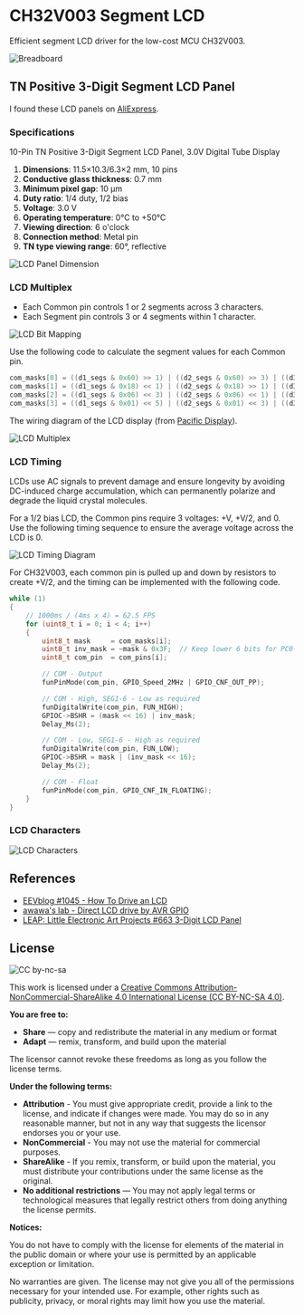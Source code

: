 # CH32V003 Segment LCD

Efficient segment LCD driver for the low-cost MCU CH32V003.

![Breadboard](./Images/CH32V003%20Segment%20LCD%20-%20Breadboard.jpeg)

## TN Positive 3-Digit Segment LCD Panel

I found these LCD panels on [AliExpress](https://www.aliexpress.com/item/1005005697772193.html).

### Specifications

10-Pin TN Positive 3-Digit Segment LCD Panel, 3.0V Digital Tube Display

1. **Dimensions**: 11.5×10.3/6.3×2 mm, 10 pins
2. **Conductive glass thickness**: 0.7 mm
3. **Minimum pixel gap**: 10 μm
4. **Duty ratio**: 1/4 duty, 1/2 bias
5. **Voltage**: 3.0 V
6. **Operating temperature**: 0°C to +50°C
7. **Viewing direction**: 6 o'clock
8. **Connection method**: Metal pin
9. **TN type viewing range**: 60°, reflective

![LCD Panel Dimension](./Images/LCD%20Panel%20Dimension.png)

### LCD Multiplex

- Each Common pin controls 1 or 2 segments across 3 characters.
- Each Segment pin controls 3 or 4 segments within 1 character.

![LCD Bit Mapping](./Images/LCD%20Bit%20Mapping.png)

Use the following code to calculate the segment values for each Common pin.

```C
com_masks[0] = ((d1_segs & 0x60) >> 1) | ((d2_segs & 0x60) >> 3) | ((d3_segs & 0x60) >> 5);
com_masks[1] = ((d1_segs & 0x18) << 1) | ((d2_segs & 0x18) >> 1) | ((d3_segs & 0x18) >> 3);
com_masks[2] = ((d1_segs & 0x06) << 3) | ((d2_segs & 0x06) << 1) | ((d3_segs & 0x06) >> 1);
com_masks[3] = ((d1_segs & 0x01) << 5) | ((d2_segs & 0x01) << 3) | ((d3_segs & 0x01) << 1);
```

The wiring diagram of the LCD display (from [Pacific Display](https://www.pacificdisplay.com/lcd_multiplex_drive.htm)).

![LCD Multiplex](./Images/Pacific%20Display%20LCD%20Multiplex.gif)

### LCD Timing

LCDs use AC signals to prevent damage and ensure longevity by avoiding DC-induced charge accumulation, which can permanently polarize and degrade the liquid crystal molecules.

For a 1/2 bias LCD, the Common pins require 3 voltages: +V, +V/2, and 0. Use the following timing sequence to ensure the average voltage across the LCD is 0.

![LCD Timing Diagram](./Charts/LCD%20Timing%20Diagram.png)

For CH32V003, each common pin is pulled up and down by resistors to create +V/2, and the timing can be implemented with the following code.

```C
while (1)
{
    // 1000ms / (4ms x 4) = 62.5 FPS
    for (uint8_t i = 0; i < 4; i++)
    {
        uint8_t mask     = com_masks[i];
        uint8_t inv_mask = ~mask & 0x3F;  // Keep lower 6 bits for PC0-PC5
        uint8_t com_pin  = com_pins[i];

        // COM - Output
        funPinMode(com_pin, GPIO_Speed_2MHz | GPIO_CNF_OUT_PP);

        // COM - High, SEG1-6 - Low as required
        funDigitalWrite(com_pin, FUN_HIGH);
        GPIOC->BSHR = (mask << 16) | inv_mask;
        Delay_Ms(2);

        // COM - Low, SEG1-6 - High as required
        funDigitalWrite(com_pin, FUN_LOW);
        GPIOC->BSHR = mask | (inv_mask << 16);
        Delay_Ms(2);

        // COM - Float
        funPinMode(com_pin, GPIO_CNF_IN_FLOATING);
    }
}
```

### LCD Characters

![LCD Characters](./Images/LCD%20Characters.png)

## References

- [EEVblog #1045 - How To Drive an LCD](https://www.youtube.com/watch?v=ZP0KxZl5N2o)
- [awawa's lab - Direct LCD drive by AVR GPIO](https://awawa.hariko.com/avr_lcd_drive_en.html)
- [LEAP: Little Electronic Art Projects #663 3-Digit LCD Panel](https://github.com/tardate/LittleArduinoProjects/tree/main/Electronics101/Displays/Lcd3Digit)

## License

![CC by-nc-sa](Images/by-nc-sa.svg)

This work is licensed under a [Creative Commons Attribution-NonCommercial-ShareAlike 4.0 International License (CC BY-NC-SA 4.0)](https://creativecommons.org/licenses/by-nc-sa/4.0/).

**You are free to:**

- **Share** — copy and redistribute the material in any medium or format
- **Adapt** — remix, transform, and build upon the material

The licensor cannot revoke these freedoms as long as you follow the license terms.

**Under the following terms:**

- **Attribution** - You must give appropriate credit, provide a link to the license, and indicate if changes were made. You may do so in any reasonable manner, but not in any way that suggests the licensor endorses you or your use.
- **NonCommercial** - You may not use the material for commercial purposes.
- **ShareAlike** - If you remix, transform, or build upon the material, you must distribute your contributions under the same license as the original.
- **No additional restrictions** — You may not apply legal terms or technological measures that legally restrict others from doing anything the license permits.

**Notices:**

You do not have to comply with the license for elements of the material in the public domain or where your use is permitted by an applicable exception or limitation.

No warranties are given. The license may not give you all of the permissions necessary for your intended use. For example, other rights such as publicity, privacy, or moral rights may limit how you use the material.
